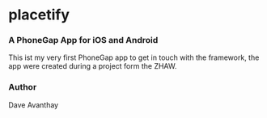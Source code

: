 # placetify

### A PhoneGap App for iOS and Android
This ist my very first PhoneGap app to get in touch with the framework, the app were created during a project form the ZHAW.

### Author
Dave Avanthay
